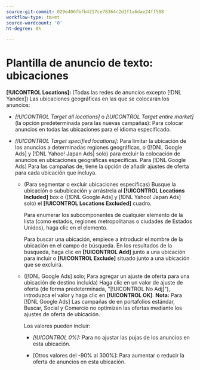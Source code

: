 ```yaml
---
source-git-commit: 029e406fbfb4217ce78364c2d1f1a6dae24ff588
workflow-type: tm+mt
source-wordcount: '0'
ht-degree: 0%

---
```

# Plantilla de anuncio de texto: ubicaciones

**[!UICONTROL Locations]:** (Todas las redes de anuncios excepto [!DNL Yandex]) Las ubicaciones geográficas en las que se colocarán los anuncios:

* *[!UICONTROL Target all locations]* o *[!UICONTROL Target entire market]* (la opción predeterminada para las nuevas campañas): Para colocar anuncios en todas las ubicaciones para el idioma especificado.

* *[!UICONTROL Target specified locations]:* Para limitar la ubicación de los anuncios a determinadas regiones geográficas, o ([!DNL Google Ads] y [!DNL Yahoo! Japan Ads] solo) para excluir la colocación de anuncios en ubicaciones geográficas específicas. Para [!DNL Google Ads] Para las campañas de, tiene la opción de añadir ajustes de oferta para cada ubicación que incluya.

   * (Para segmentar o excluir ubicaciones específicas) Busque la ubicación o sububicación y arrástrela al **[!UICONTROL Locations Included]** box o ([!DNL Google Ads] y [!DNL Yahoo! Japan Ads] solo) el **[!UICONTROL Locations Excluded]** cuadro.

      Para enumerar los subcomponentes de cualquier elemento de la lista (como estados, regiones metropolitanas o ciudades de Estados Unidos), haga clic en el elemento.

      Para buscar una ubicación, empiece a introducir el nombre de la ubicación en el campo de búsqueda. En los resultados de la búsqueda, haga clic en **[!UICONTROL Add]** junto a una ubicación para incluir o **[!UICONTROL Exclude]** situado junto a una ubicación que se excluirá.

   * ([!DNL Google Ads] solo; Para agregar un ajuste de oferta para una ubicación de destino incluida) Haga clic en un valor de ajuste de oferta (de forma predeterminada, &quot;[!UICONTROL No Adj]&quot;), introduzca el valor y haga clic en **[!UICONTROL OK]**. **Nota:** Para [!DNL Google Ads] Las campañas de en portafolios estándar, Buscar, Social y Comercio no optimizan las ofertas mediante los ajustes de oferta de ubicación.

      Los valores pueden incluir:

      * *[!UICONTROL 0%]:* Para no ajustar las pujas de los anuncios en esta ubicación.

      * \[Otros valores del -90% al 300%\]: Para aumentar o reducir la oferta de anuncios en esta ubicación.
